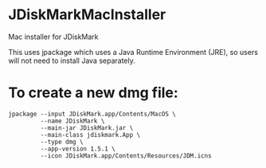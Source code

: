 # JDiskMarkMacInstaller
Mac installer for JDiskMark

This uses jpackage which uses a Java Runtime Environment (JRE), so users will not need to install Java separately.
# To create a new dmg file:

```
jpackage --input JDiskMark.app/Contents/MacOS \
         --name JDiskMark \
         --main-jar JDiskMark.jar \
         --main-class jdiskmark.App \
         --type dmg \
         --app-version 1.5.1 \
         --icon JDiskMark.app/Contents/Resources/JDM.icns
```
